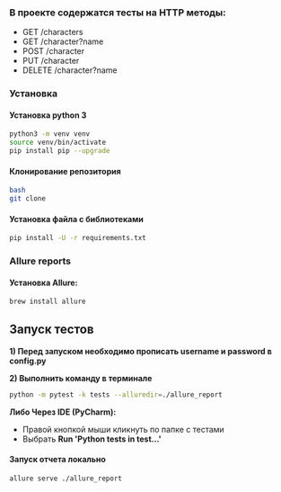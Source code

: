 ### В проекте содержатся тесты на HTTP методы:

* GET /characters
* GET /character?name
* POST /character
* PUT /character
* DELETE /character?name

### Установка
#### Установка python 3
```bash
python3 -m venv venv
source venv/bin/activate
pip install pip --upgrade
```

#### Клонирование репозитория
```bash
bash
git clone 

```

#### Установка файла с библиотеками
```bash
pip install -U -r requirements.txt
```

### Allure reports ####
#### Установка Allure:
```bash
brew install allure
```

## Запуск тестов

**1) Перед запуском необходимо прописать username и password в config.py**

**2) Выполнить команду в терминале**
```bash
python -m pytest -k tests --alluredir=./allure_report
```
**Либо Через IDE (PyCharm):**
* Правой кнопкой мыши кликнуть по папке с тестами
* Выбрать **Run 'Python tests in test...'**

#### Запуск отчета локально
```bash
allure serve ./allure_report
```





